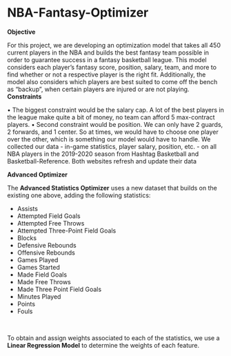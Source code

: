 # NBA-Fantasy-Optimizer

__Objective__

For this project, we are developing an optimization model that takes all 450 current players in the NBA and builds the best fantasy team possible in order to guarantee success in a fantasy basketball league. This model considers each player’s fantasy score, position, salary, team, and more to find whether or not a respective player is the right fit. Additionally, the model also considers which players are best suited to come off the bench as “backup”, when certain players are injured or are not playing.
__Constraints__

•	The biggest constraint would be the salary cap. A lot of the best players in the league make quite a bit of money, no team can afford 5 max-contract players.
•	Second constraint would be position. We can only have 2 guards, 2 forwards, and 1 center. So at times, we would have to choose one player over the other, which is something our model would have to handle.
We collected our data - in-game statistics, player salary, position, etc. - on all NBA players in the 2019-2020 season from Hashtag Basketball and Basketball-Reference. Both websites refresh and update their data 

__Advanced Optimizer__

The **Advanced Statistics Optimizer** uses a new dataset that builds on the existing one above, adding the following statistics:
- Assists
- Attempted Field Goals
- Attempted Free Throws
- Attempted Three-Point Field Goals
- Blocks
- Defensive Rebounds
- Offensive Rebounds
- Games Played
- Games Started
- Made Field Goals
- Made Free Throws
- Made Three Point Field Goals
- Minutes Played
- Points
- Fouls <br>
<br>

To obtain and assign weights associated to each of the statistics, we use a <b>Linear Regression Model</b> to determine the weights of each feature.
